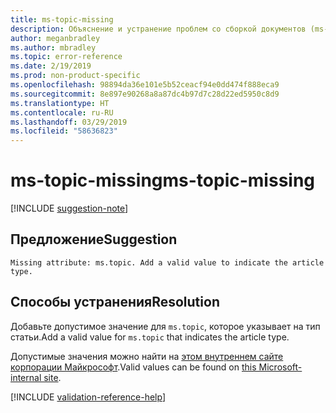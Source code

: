 ```yaml
---
title: ms-topic-missing
description: Объяснение и устранение проблем со сборкой документов (ms-topic-missing)
author: meganbradley
ms.author: mbradley
ms.topic: error-reference
ms.date: 2/19/2019
ms.prod: non-product-specific
ms.openlocfilehash: 98894da36e101e5b52ceacf94e0dd474f888eca9
ms.sourcegitcommit: 8e897e90268a8a87dc4b97d7c28d22ed5950c8d9
ms.translationtype: HT
ms.contentlocale: ru-RU
ms.lasthandoff: 03/29/2019
ms.locfileid: "58636823"
---
```

# <a name="ms-topic-missing"></a><span data-ttu-id="2b3e8-103">ms-topic-missing</span><span class="sxs-lookup"><span data-stu-id="2b3e8-103">ms-topic-missing</span></span>

[!INCLUDE [suggestion-note](includes/suggestion-note.md)]

## <a name="suggestion"></a><span data-ttu-id="2b3e8-104">Предложение</span><span class="sxs-lookup"><span data-stu-id="2b3e8-104">Suggestion</span></span>

`Missing attribute: ms.topic. Add a valid value to indicate the article type.`

## <a name="resolution"></a><span data-ttu-id="2b3e8-105">Способы устранения</span><span class="sxs-lookup"><span data-stu-id="2b3e8-105">Resolution</span></span>

<span data-ttu-id="2b3e8-106">Добавьте допустимое значение для `ms.topic`, которое указывает на тип статьи.</span><span class="sxs-lookup"><span data-stu-id="2b3e8-106">Add a valid value for `ms.topic` that indicates the article type.</span></span>

<span data-ttu-id="2b3e8-107">Допустимые значения можно найти на [этом внутреннем сайте корпорации Майкрософт](https://docsmetadatatool.azurewebsites.net/allowlists).</span><span class="sxs-lookup"><span data-stu-id="2b3e8-107">Valid values can be found on [this Microsoft-internal site](https://docsmetadatatool.azurewebsites.net/allowlists).</span></span>

<!--make sure to add this file to your includes folder and verify the path-->
[!INCLUDE [validation-reference-help](includes/validation-reference-help.md)]